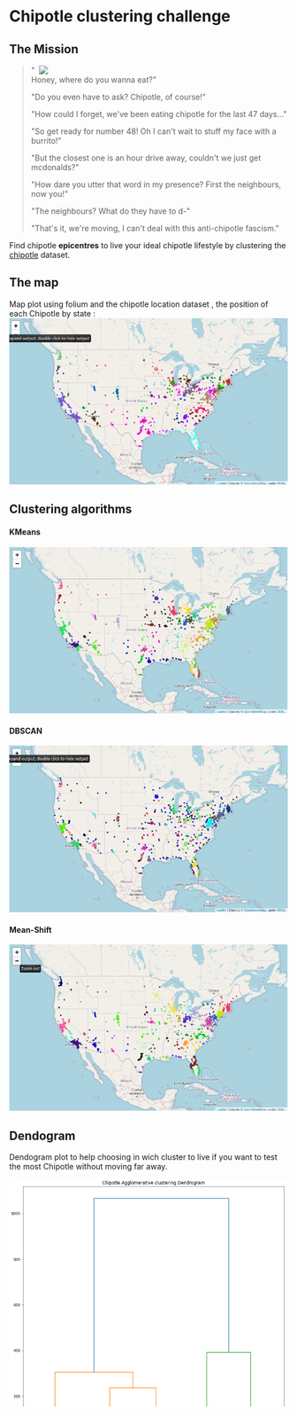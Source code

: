 # Chipotle clustering challenge


## The Mission

<img src="https://media.giphy.com/media/l3vR4Fp4U1DhW8bhS/giphy.gif" align="right" width="450"/>

>"Honey, where do you wanna eat?"
>
>"Do you even have to ask? Chipotle, of course!"
>
>"How could I forget, we've been eating chipotle for the last 47 days..."
>
>"So get ready for number 48! Oh I can't wait to stuff my face with a burrito!"
>
>"But the closest one is an hour drive away, couldn't we just get mcdonalds?"
>
>"How dare you utter that word in my presence? First the neighbours, now you!"
>
>"The neighbours? What do they have to d-"
>
>"That's it, we're moving, I can't deal with this anti-chipotle fascism."

Find chipotle **epicentres** to live your ideal chipotle lifestyle by clustering the [chipotle](chipotle_locations.csv) dataset.

## The map 

Map plot using folium and the chipotle location dataset , the position of each Chipotle by state : 
![Chipotle_state](Chipotle_state.png)

## Clustering algorithms

#### KMeans

![KMeans_chipotle](KMeans_chipotle.png)

#### DBSCAN

![DBSCAN_chipotle](DBSCAN_chipotle.png)

#### Mean-Shift

![Mean-Shift_chipotle](Mean-Shift_chipotle.png)

## Dendogram
Dendogram plot to help choosing in wich cluster to live if you want to test the most Chipotle without moving far away.

![dendogram_chipotle](dendogram_chipotle.png)
